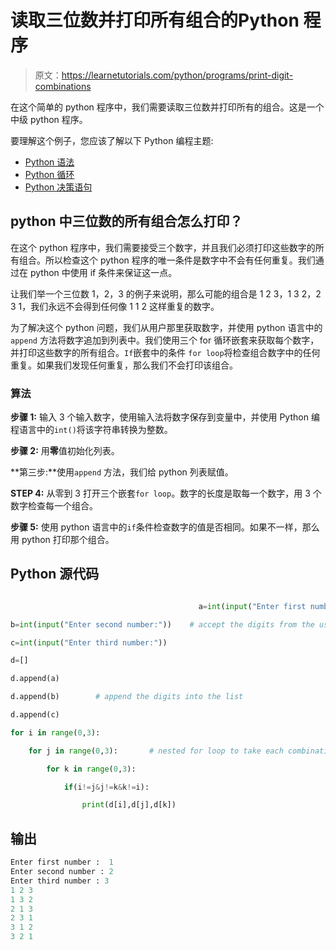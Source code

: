 # 读取三位数并打印所有组合的Python 程序

> 原文：<https://learnetutorials.com/python/programs/print-digit-combinations>

在这个简单的 python 程序中，我们需要读取三位数并打印所有的组合。这是一个中级 python 程序。

要理解这个例子，您应该了解以下 Python 编程主题:

*   [Python 语法](../../python/syntax-comments "Python Syntax")
*   [Python 循环](../../python/python-loop-tutorials "Loops in Python")
*   [Python 决策语句](../../python/decision-making-statements "Python decision making statements")

## python 中三位数的所有组合怎么打印？

在这个 python 程序中，我们需要接受三个数字，并且我们必须打印这些数字的所有组合。所以检查这个 python 程序的唯一条件是数字中不会有任何重复。我们通过在 python 中使用 if 条件来保证这一点。

让我们举一个三位数 1，2，3 的例子来说明，那么可能的组合是 1 2 3，1 3 2，2 3 1，我们永远不会得到任何像 1 1 2 这样重复的数字。

为了解决这个 python 问题，我们从用户那里获取数字，并使用 python 语言中的`append` 方法将数字追加到列表中。我们使用三个 for 循环嵌套来获取每个数字，并打印这些数字的所有组合。`If`嵌套中的条件 `for loop`将检查组合数字中的任何重复。如果我们发现任何重复，那么我们不会打印该组合。

### 算法

**步骤 1:** 输入 3 个输入数字，使用输入法将数字保存到变量中，并使用 Python 编程语言中的`int()`将该字符串转换为整数。

**步骤 2:** 用**零**值初始化列表。

**第三步:**使用`append` 方法，我们给 python 列表赋值。

**STEP 4:** 从零到 3 打开三个嵌套`for loop`。数字的长度是取每一个数字，用 3 个数字检查每一个组合。

**步骤 5:** 使用 python 语言中的`if`条件检查数字的值是否相同。如果不一样，那么用 python 打印那个组合。

## Python 源代码

```py

                                          a=int(input("Enter first number:"))

b=int(input("Enter second number:"))    # accept the digits from the user

c=int(input("Enter third number:"))

d=[]

d.append(a)

d.append(b)        # append the digits into the list

d.append(c)

for i in range(0,3):

    for j in range(0,3):       # nested for loop to take each combination

        for k in range(0,3):

            if(i!=j&j!=k&k!=i):

                print(d[i],d[j],d[k])

```

## 输出

```py
Enter first number :  1
Enter second number : 2
Enter third number : 3
1 2 3
1 3 2
2 1 3
2 3 1
3 1 2
3 2 1
```